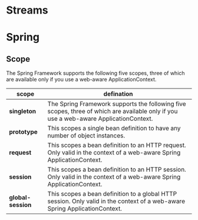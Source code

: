 # Streams


# Spring
## Scope

The Spring Framework supports the following five scopes, three of which are available only if you use a web-aware ApplicationContext.

|scope | defination|
|--|--|
|**singleton**|The Spring Framework supports the following five scopes, three of which are available only if you use a web-aware ApplicationContext.|
|**prototype**|This scopes a single bean definition to have any number of object instances.|
|**request**|This scopes a bean definition to an HTTP request. Only valid in the context of a web-aware Spring ApplicationContext.|
|**session**|This scopes a bean definition to an HTTP session. Only valid in the context of a web-aware Spring ApplicationContext.|
|**global-session**|This scopes a bean definition to a global HTTP session. Only valid in the context of a web-aware Spring ApplicationContext.|